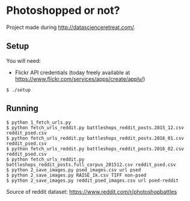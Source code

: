 # Photoshopped or not?

Project made during http://datascienceretreat.com/.

## Setup

You will need:

* Flickr API credentials (today freely available at https://www.flickr.com/services/apps/create/apply/)

```
$ ./setup
```

## Running

```
$ python 1_fetch_urls.py
$ python fetch_urls_reddit.py battleshops_reddit_posts.2015_12.csv reddit_psed.csv
$ python fetch_urls_reddit.py battleshops_reddit_posts.2016_01.csv reddit_psed.csv
$ python fetch_urls_reddit.py battleshops_reddit_posts.2016_02.csv reddit_psed.csv
$ python fetch_urls_reddit.py battleshops_reddit_posts.full_corpus_201512.csv reddit_psed.csv
$ python 2_save_images.py psed_images.csv url psed
$ python 2_save_images.py RAISE_1k.csv TIFF non-psed
$ python 2_save_images.py reddit_psed_images.csv url psed-reddit
```

Source of reddit dataset: https://www.reddit.com/r/photoshopbattles
